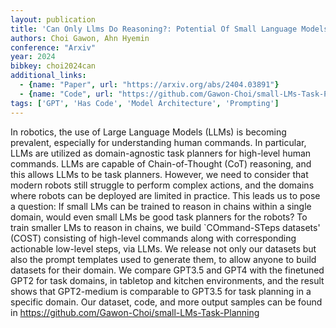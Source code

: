 ```yaml
---
layout: publication
title: 'Can Only Llms Do Reasoning?: Potential Of Small Language Models In Task Planning'
authors: Choi Gawon, Ahn Hyemin
conference: "Arxiv"
year: 2024
bibkey: choi2024can
additional_links:
  - {name: "Paper", url: "https://arxiv.org/abs/2404.03891"}
  - {name: "Code", url: "https://github.com/Gawon-Choi/small-LMs-Task-Planning"}
tags: ['GPT', 'Has Code', 'Model Architecture', 'Prompting']
---
```

In robotics, the use of Large Language Models (LLMs) is becoming prevalent,
especially for understanding human commands. In particular, LLMs are utilized
as domain-agnostic task planners for high-level human commands. LLMs are
capable of Chain-of-Thought (CoT) reasoning, and this allows LLMs to be task
planners. However, we need to consider that modern robots still struggle to
perform complex actions, and the domains where robots can be deployed are
limited in practice. This leads us to pose a question: If small LMs can be
trained to reason in chains within a single domain, would even small LMs be
good task planners for the robots? To train smaller LMs to reason in chains, we
build `COmmand-STeps datasets' (COST) consisting of high-level commands along
with corresponding actionable low-level steps, via LLMs. We release not only
our datasets but also the prompt templates used to generate them, to allow
anyone to build datasets for their domain. We compare GPT3.5 and GPT4 with the
finetuned GPT2 for task domains, in tabletop and kitchen environments, and the
result shows that GPT2-medium is comparable to GPT3.5 for task planning in a
specific domain. Our dataset, code, and more output samples can be found in
https://github.com/Gawon-Choi/small-LMs-Task-Planning
